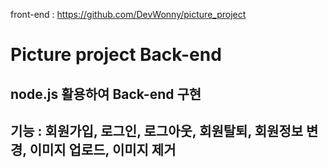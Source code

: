 front-end : https://github.com/DevWonny/picture_project

# Picture project Back-end

## node.js 활용하여 Back-end 구현

## 기능 : 회원가입, 로그인, 로그아웃, 회원탈퇴, 회원정보 변경, 이미지 업로드, 이미지 제거
